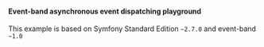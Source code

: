 #### Event-band asynchronous event dispatching playground

This example is based on Symfony Standard Edition `~2.7.0` and event-band `~1.0`
